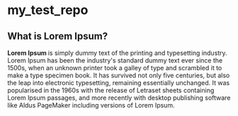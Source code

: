 # my_test_repo

<!DOCTYPE html>

<html lang="en">
 
<head>
  
  <meta charset="utf-8">
  <meta name="description" content="The HTML5 Herald">
  <meta name="author" content="SitePoint">
  <link rel="stylesheet" href="css_readme.css">
  
  </head>
 
  
  <body>
    <div>
    <h2>What is Lorem Ipsum?</h2>
      <p>
    <strong>Lorem Ipsum </strong> 
  is simply dummy text of the printing and typesetting industry. Lorem Ipsum has been the industry's standard dummy text ever since the 1500s, when an unknown printer took a galley of type and scrambled it to make a type specimen book. It has survived not only five centuries, but also the leap into electronic typesetting, remaining essentially unchanged. It was popularised in the 1960s with the release of Letraset sheets containing Lorem Ipsum passages, and more recently with desktop publishing software like Aldus PageMaker including versions of Lorem Ipsum.
   </p>
  <div>

</body>
</html>
